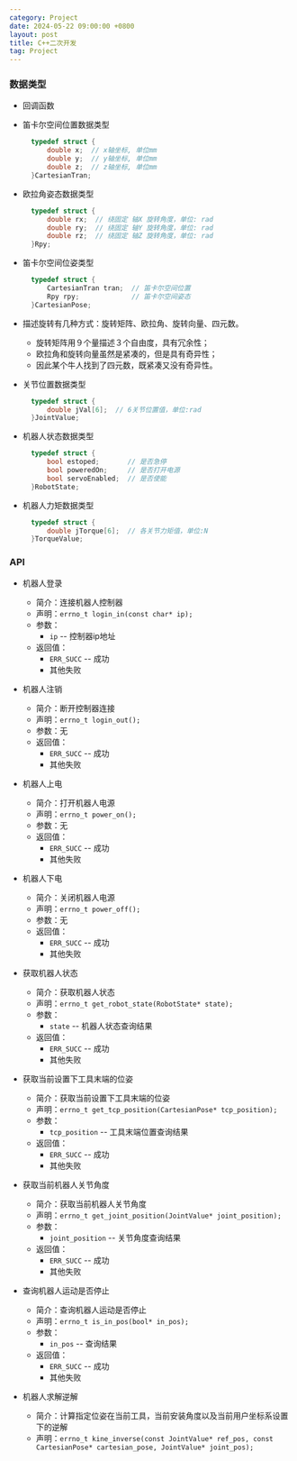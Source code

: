 ```yaml
---
category: Project
date: 2024-05-22 09:00:00 +0800
layout: post
title: C++二次开发
tag: Project
---
```


### 数据类型

+ 回调函数

+ 笛卡尔空间位置数据类型
  ```c
    typedef struct {
        double x;  // x轴坐标, 单位mm
        double y;  // y轴坐标, 单位mm
        double z;  // z轴坐标, 单位mm
    }CartesianTran;
  ```
+ 欧拉角姿态数据类型
  ```c
    typedef struct {
        double rx;  // 绕固定 轴X 旋转角度，单位: rad
        double ry;  // 绕固定 轴Y 旋转角度，单位: rad
        double rz;  // 绕固定 轴Z 旋转角度，单位: rad
    }Rpy;
  ``` 
+ 笛卡尔空间位姿类型
  ```c
    typedef struct {
        CartesianTran tran;  // 笛卡尔空间位置
        Rpy rpy;             // 笛卡尔空间姿态
    }CartesianPose;
  ``` 

+ 描述旋转有几种方式：旋转矩阵、欧拉角、旋转向量、四元数。
  + 旋转矩阵用９个量描述３个自由度，具有冗余性；
  + 欧拉角和旋转向量虽然是紧凑的，但是具有奇异性；
  + 因此某个牛人找到了四元数，既紧凑又没有奇异性。

+ 关节位置数据类型
  ```c
    typedef struct {
        double jVal[6];  // 6关节位置值，单位:rad
    }JointValue;
  ``` 

+ 机器人状态数据类型
  ```c
    typedef struct {
        bool estoped;       // 是否急停
        bool poweredOn;     // 是否打开电源
        bool servoEnabled;  // 是否使能
    }RobotState;
  ``` 

+ 机器人力矩数据类型
  ```c
    typedef struct {
        double jTorque[6];  // 各关节力矩值，单位:N
    }TorqueValue;
  ``` 

### API

+ 机器人登录
  + 简介：连接机器人控制器
  + 声明：`errno_t login_in(const char* ip);`
  + 参数：
    + `ip`  --  控制器ip地址
  + 返回值：
    + `ERR_SUCC`  --  成功
    + 其他失败

+ 机器人注销
  + 简介：断开控制器连接
  + 声明：`errno_t login_out();`
  + 参数：无
  + 返回值：
    + `ERR_SUCC`  --  成功
    + 其他失败

+ 机器人上电
  + 简介：打开机器人电源
  + 声明：`errno_t power_on();`
  + 参数：无
  + 返回值：
    + `ERR_SUCC`  --  成功
    + 其他失败

+ 机器人下电
  + 简介：关闭机器人电源
  + 声明：`errno_t power_off();`
  + 参数：无
  + 返回值：
    + `ERR_SUCC`  --  成功
    + 其他失败

+ 获取机器人状态
  + 简介：获取机器人状态
  + 声明：`errno_t get_robot_state(RobotState* state);`
  + 参数：
    + `state`  --  机器人状态查询结果
  + 返回值：
    + `ERR_SUCC`  --  成功
    + 其他失败

+ 获取当前设置下工具末端的位姿
  + 简介：获取当前设置下工具末端的位姿
  + 声明：`errno_t get_tcp_position(CartesianPose* tcp_position);`
  + 参数：
    + `tcp_position`  --  工具末端位置查询结果
  + 返回值：
    + `ERR_SUCC`  --  成功
    + 其他失败

+ 获取当前机器人关节角度
  + 简介：获取当前机器人关节角度
  + 声明：`errno_t get_joint_position(JointValue* joint_position);`
  + 参数：
    + `joint_position`  --  关节角度查询结果
  + 返回值：
    + `ERR_SUCC`  --  成功
    + 其他失败

+ 查询机器人运动是否停止
  + 简介：查询机器人运动是否停止
  + 声明：`errno_t is_in_pos(bool* in_pos);`
  + 参数：
    + `in_pos`  --  查询结果
  + 返回值：
    + `ERR_SUCC`  --  成功
    + 其他失败

+ 机器人求解逆解
  + 简介：计算指定位姿在当前工具，当前安装角度以及当前用户坐标系设置下的逆解
  + 声明：`errno_t kine_inverse(const JointValue* ref_pos, const CartesianPose* cartesian_pose, JointValue* joint_pos);`